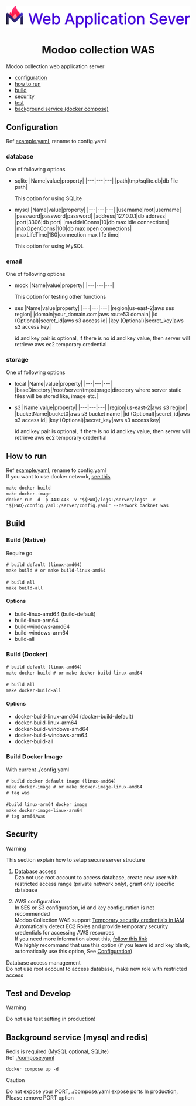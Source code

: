 ![was_image](./docs/was.png)

<div align="center">
<h1>Modoo collection WAS</h1>
</div>

Modoo collection web application server

- [configuration](#configuration)
- [how to run](#how-to-run)
- [build](#build)
- [security](#security)
- [test](#test-and-develop)
- [background service (docker compose)](#background-service-mysql-and-redis)

## Configuration

Ref [example.yaml](./example.yaml), rename to config.yaml

### database

One of following options

- sqlite
  |Name|value|property|
  |---|---|---|
  |path|tmp/sqlite.db|db file path|

  This option for using SQLite

- mysql
  |Name|value|property|
  |---|---|---|
  |username|root|username|
  |password|password|password|
  |address|127.0.0.1|db address|
  |port|3306|db port|
  |maxIdelConns|10|db max idle connections|
  |maxOpenConns|100|db max open connections|
  |maxLifeTime|180|connection max life time|

  This option for using MySQL

### email

One of following options

- mock
  |Name|value|property|
  |---|---|---|

  This option for testing other functions

- ses
  |Name|value|property|
  |---|---|---|
  |region|us-east-2|aws ses region|
  |domain|your_domain.com|aws route53 domain|
  |id (Optional)|secret_id|aws s3 access id|
  |key (Optional)|secret_key|aws s3 access key|

  id and key pair is optional, if there is no id and key value, then server will retrieve aws ec2 temporary credential

### storage

One of following options

- local
  |Name|value|property|
  |---|---|---|
  |baseDirectory|/root/server/tmpstorage|directory where server static files will be stored like, image etc.|

- s3
  |Name|value|property|
  |---|---|---|
  |region|us-east-2|aws s3 region|
  |bucketName|bucket0|aws s3 bucket name|
  |id (Optional)|secret_id|aws s3 access id|
  |key (Optional)|secret_key|aws s3 access key|

  id and key pair is optional, if there is no id and key value, then server will retrieve aws ec2 temporary credential

## How to run

Ref [example.yaml](./example.yaml), rename to config.yaml  
If you want to use docker network, [see this](https://docs.docker.com/network/)

```console
make docker-build
make docker-image
docker run -d -p 443:443 -v "${PWD}/logs:/server/logs" -v "${PWD}/config.yaml:/server/config.yaml" --network backnet was
```

## Build

### Build (Native)

Require go

```console
# build default (linux-amd64)
make build # or make build-linux-amd64

# build all
make build-all
```

#### Options

- build-linux-amd64 (build-default)
- build-linux-arm64
- build-windows-amd64
- build-windows-arm64
- build-all

### Build (Docker)

```console
# build default (linux-amd64)
make docker-build # or make docker-build-linux-amd64

# build all
make docker-build-all
```

#### Options

- docker-build-linux-amd64 (docker-build-default)
- docker-build-linux-arm64
- docker-build-windows-amd64
- docker-build-windows-arm64
- docker-build-all

### Build Docker Image

With current ./config.yaml

```console
# build docker default image (linux-amd64)
make docker-image # or make docker-image-linux-amd64
# tag was

#build linux-arm64 docker image
make docker-image-linux-arm64
# tag arm64/was
```

## Security
> [!WARNING]
> This section explain how to setup secure server structure

1. Database access   
Dzo not use root account to access database, create new user with restricted access range (private network only), grant only specific database  

2. AWS configuration  
In SES or S3 configuration, id and key configuration is not recommended  
Modoo Collection WAS support [Temporary security credentials in IAM](https://docs.aws.amazon.com/IAM/latest/UserGuide/id_credentials_temp.html)  
Automatically detect EC2 Roles and provide temporary security credentials for accessing AWS resources  
If you need more information about this, [follow this link](https://docs.aws.amazon.com/IAM/latest/UserGuide/id_roles_use_switch-role-ec2.html)  
We highly recommand that use this option (if you leave id and key blank, automatically use this option, See [Configuration](#configuration))  

Database access management  
Do not use root account to access database, make new role with restricted access

## Test and Develop

> [!WARNING]
> Do not use test setting in production!

## Background service (mysql and redis)

Redis is required (MySQL optional, SQLite)  
Ref [./compose.yaml](./compose.yaml)

```console
docker compose up -d
```

> [!CAUTION]
> Do not expose your PORT, ./compose.yaml expose ports
> In production, Please remove PORT option